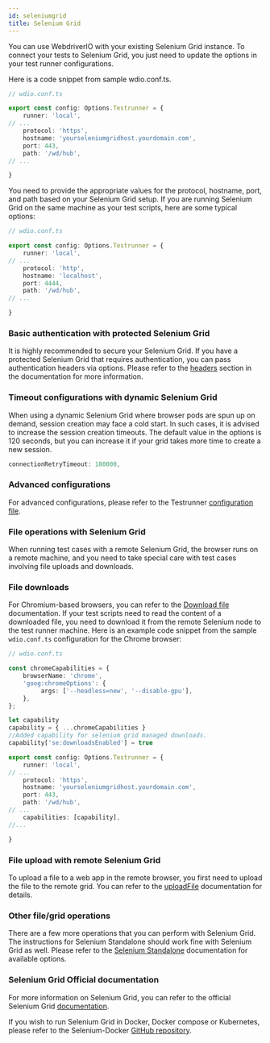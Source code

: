```yaml
---
id: seleniumgrid
title: Selenium Grid
---
```


You can use WebdriverIO with your existing Selenium Grid instance. To connect your tests to Selenium Grid, you just need to update the options in your test runner configurations.

Here is a code snippet from sample wdio.conf.ts.

```ts
// wdio.conf.ts

export const config: Options.Testrunner = {
    runner: 'local',
// ...
    protocol: 'https',
    hostname: 'yourseleniumgridhost.yourdomain.com',
    port: 443,
    path: '/wd/hub',
// ...

}
```
You need to provide the appropriate values for the protocol, hostname, port, and path based on your Selenium Grid setup.
If you are running Selenium Grid on the same machine as your test scripts, here are some typical options:

```ts
// wdio.conf.ts

export const config: Options.Testrunner = {
    runner: 'local',
// ...
    protocol: 'http',
    hostname: 'localhost',
    port: 4444,
    path: '/wd/hub',
// ...

}
```

### Basic authentication with protected Selenium Grid

It is highly recommended to secure your Selenium Grid. If you have a protected Selenium Grid that requires authentication, you can pass authentication headers via options. 
Please refer to the [headers](https://webdriver.io/docs/configuration/#headers) section in the documentation for more information.

### Timeout configurations with dynamic Selenium Grid

When using a dynamic Selenium Grid where browser pods are spun up on demand, session creation may face a cold start. In such cases, it is advised to increase the session creation timeouts. The default value in the options is 120 seconds, but you can increase it if your grid takes more time to create a new session. 

```ts
connectionRetryTimeout: 180000,
```

### Advanced configurations

For advanced configurations, please refer to the Testrunner [configuration file](https://webdriver.io/docs/configurationfile).

### File operations with Selenium Grid

When running test cases with a remote Selenium Grid, the browser runs on a remote machine, and you need to take special care with test cases involving file uploads and downloads.

### File downloads

For Chromium-based browsers, you can refer to the [Download file](https://webdriver.io/docs/api/browser/downloadFile) documentation. If your test scripts need to read the content of a downloaded file, you need to download it from the remote Selenium node to the test runner machine. Here is an example code snippet from the sample `wdio.conf.ts` configuration for the Chrome browser:

```ts
// wdio.conf.ts

const chromeCapabilities = {
    browserName: 'chrome',
    'goog:chromeOptions': {
         args: ['--headless=new', '--disable-gpu'],
    },
};

let capability
capability = { ...chromeCapabilities }
//Added capability for selenium grid managed downloads.
capability['se:downloadsEnabled'] = true

export const config: Options.Testrunner = {
    runner: 'local',
// ...
    protocol: 'https',
    hostname: 'yourseleniumgridhost.yourdomain.com',
    port: 443,
    path: '/wd/hub',
// ...
    capabilities: [capability],
//...

}
```

### File upload with remote Selenium Grid

To upload a file to a web app in the remote browser, you first need to upload the file to the remote grid. You can refer to the [uploadFile](https://webdriver.io/docs/api/browser/uploadFile) documentation for details.

### Other file/grid operations

There are a few more operations that you can perform with Selenium Grid. The instructions for Selenium Standalone should work fine with Selenium Grid as well. Please refer to the [Selenium Standalone](https://webdriver.io/docs/api/selenium/) documentation for available options.


### Selenium Grid Official documentation

For more information on Selenium Grid, you can refer to the official Selenium Grid [documentation](https://www.selenium.dev/documentation/grid/). 

If you wish to run Selenium Grid in Docker, Docker compose or Kubernetes, please refer to the Selenium-Docker [GitHub repository](https://github.com/SeleniumHQ/docker-selenium).